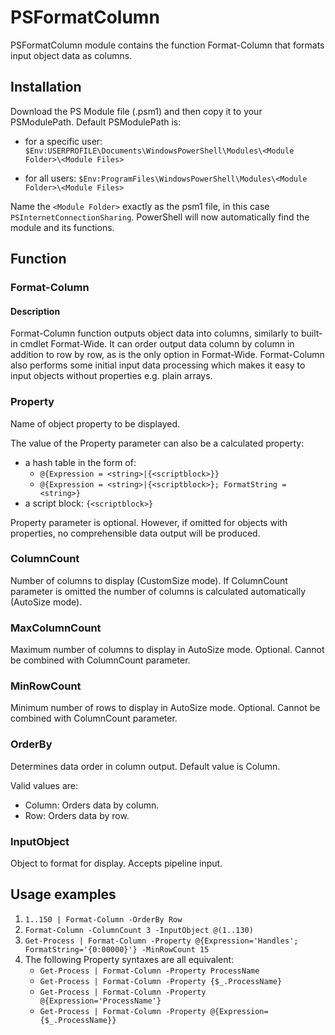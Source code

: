 # PSFormatColumn

PSFormatColumn module contains the function Format-Column that formats input object data as columns.

## Installation
Download the PS Module file (.psm1) and then copy it to your PSModulePath. Default PSModulePath is:

- for a specific user: `$Env:USERPROFILE\Documents\WindowsPowerShell\Modules\<Module Folder>\<Module Files>`

- for all users: `$Env:ProgramFiles\WindowsPowerShell\Modules\<Module Folder>\<Module Files>`



Name the `<Module Folder>` exactly as the psm1 file, in this case `PSInternetConnectionSharing`. PowerShell will now automatically find the module and its functions.


## Function
### Format-Column
#### Description
Format-Column function outputs object data into columns, similarly to built-in cmdlet Format-Wide. It can order output data column by column in addition to row by row, as is the only option in Format-Wide. Format-Column also performs some initial input data processing which makes it easy to input objects without properties e.g. plain arrays.
### Property
Name of object property to be displayed.
 
The value of the Property parameter can also be a calculated property:
- a hash table in the form of:
    - `@{Expression = <string>|{<scriptblock>}}`
    - `@{Expression = <string>|{<scriptblock>}; FormatString = <string>}`
- a script block: `{<scriptblock>}`
 
Property parameter is optional. However, if omitted for objects with properties, no comprehensible data output will be produced.
### ColumnCount
Number of columns to display (CustomSize mode). If ColumnCount parameter is omitted the number of columns is calculated automatically (AutoSize mode).
### MaxColumnCount
Maximum number of columns to display in AutoSize mode. Optional. Cannot be combined with ColumnCount parameter.
### MinRowCount
Minimum number of rows to display in AutoSize mode. Optional. Cannot be combined with ColumnCount parameter.
### OrderBy
Determines data order in column output. Default value is Column.

Valid values are:
- Column: Orders data by column.
- Row: Orders data by row.
### InputObject
Object to format for display. Accepts pipeline input.
## Usage examples
1. `1..150 | Format-Column -OrderBy Row`
2. `Format-Column -ColumnCount 3 -InputObject @(1..130)`
3. `Get-Process | Format-Column -Property @{Expression='Handles'; FormatString='{0:00000}'} -MinRowCount 15`
4. The following Property syntaxes are all equivalent:
   - `Get-Process | Format-Column -Property ProcessName`
   - `Get-Process | Format-Column -Property {$_.ProcessName}`
   - `Get-Process | Format-Column -Property @{Expression='ProcessName'}`
   - `Get-Process | Format-Column -Property @{Expression={$_.ProcessName}}`
